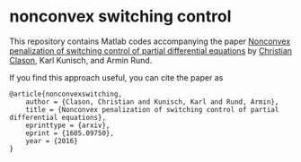 # nonconvex switching control

This repository contains Matlab codes accompanying the paper [Nonconvex penalization of switching control of partial differential equations](http://arxiv.org/abs/1605.09750) by [Christian Clason](http://udue.de/clason), Karl Kunisch, and Armin Rund. 

If you find this approach useful, you can cite the paper as

    @article{nonconvexswitching,
        author = {Clason, Christian and Kunisch, Karl and Rund, Armin},
        title = {Nonconvex penalization of switching control of partial differential equations},
        eprinttype = {arxiv},
        eprint = {1605.09750},
        year = {2016}
    }
